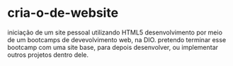 # cria-o-de-website
iniciação de um site pessoal utilizando HTML5
desenvolvimento por meio de um bootcamps de devevolvimento web, na DIO. 
pretendo terminar esse bootcamp com uma site base, para depois desenvolver, ou implementar outros projetos dentro dele. 
